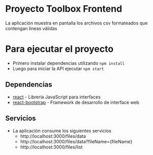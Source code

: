 # Proyecto Toolbox Frontend

La aplicación muestra en pantalla los archivos csv formateados que contengan líneas válidas

# Para ejecutar el proyecto

- Primero instalar dependencias utilizando `npm install`
- Luego para iniciar la API ejecutar `npm start`

## Dependencias

- [react](https://react.dev/) - Librería JavaScript para interfaces
- [react-bootstrap](https://react-bootstrap.netlify.app/) - Framework de desarrollo de interface web

## Servicios
- La aplicación consume los siguientes servicios
    - http://localhost:3000/files/data
    - http://localhost:3000/files/data?fileName={fileName}
    - http://localhost:3000/files/list
